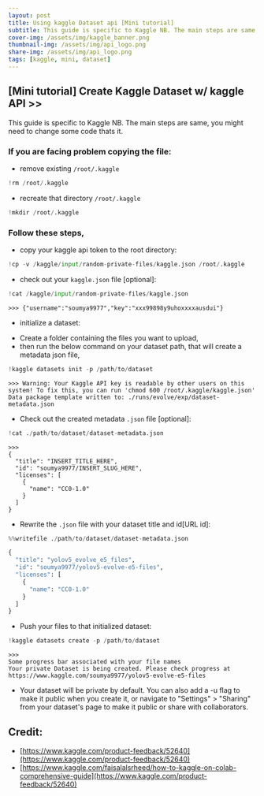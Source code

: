 ```yaml
---
layout: post
title: Using kaggle Dataset api [Mini tutorial]
subtitle: This guide is specific to Kaggle NB. The main steps are same, you might need to ...
cover-img: /assets/img/kaggle_banner.png
thumbnail-img: /assets/img/api_logo.png
share-img: /assets/img/api_logo.png
tags: [kaggle, mini, dataset]
---
```



## [Mini tutorial] Create Kaggle Dataset w/ kaggle API >>
This guide is specific to Kaggle NB. The main steps are same, you might need to change some code thats it. 

### If you are facing problem copying the file:
- remove existing `/root/.kaggle`
```python
!rm /root/.kaggle
```
- recreate that directory `/root/.kaggle`
```python
!mkdir /root/.kaggle
```

### Follow these steps,

- copy your kaggle api token to the root directory:
```python
!cp -v /kaggle/input/random-private-files/kaggle.json /root/.kaggle
```
- check out your `kaggle.json` file [optional]:
```python
!cat /kaggle/input/random-private-files/kaggle.json
```
```
>>> {"username":"soumya9977","key":"xxx99898y9uhoxxxxausdui"}
```
- initialize a dataset:
+ Create a folder containing the files you want to upload,
+ then run the below command on your dataset path, that will create a metadata json file,
```python
!kaggle datasets init -p /path/to/dataset
```
```
>>> Warning: Your Kaggle API key is readable by other users on this system! To fix this, you can run 'chmod 600 /root/.kaggle/kaggle.json'
Data package template written to: ./runs/evolve/exp/dataset-metadata.json
```
- Check out the created metadata `.json` file [optional]:
```python
!cat ./path/to/dataset/dataset-metadata.json
```
```
>>>
{
  "title": "INSERT_TITLE_HERE",
  "id": "soumya9977/INSERT_SLUG_HERE",
  "licenses": [
    {
      "name": "CC0-1.0"
    }
  ]
}
```

- Rewrite the `.json` file with your dataset title and id[URL id]:

```python
%%writefile ./path/to/dataset/dataset-metadata.json

{
  "title": "yolov5_evolve_e5_files",
  "id": "soumya9977/yolov5-evolve-e5-files",
  "licenses": [
    {
      "name": "CC0-1.0"
    }
  ]
}
```


- Push your files to that initialized dataset:

```python
!kaggle datasets create -p /path/to/dataset
```

```
>>> 
Some progress bar associated with your file names
Your private Dataset is being created. Please check progress at https://www.kaggle.com/soumya9977/yolov5-evolve-e5-files
```

- Your dataset will be private by default. You can also add a -u flag to make it public when you create it, or navigate to "Settings" > "Sharing" from your dataset's page to make it public or share with collaborators.


## Credit:
- [https://www.kaggle.com/product-feedback/52640](https://www.kaggle.com/product-feedback/52640)
- [https://www.kaggle.com/faisalalsrheed/how-to-kaggle-on-colab-comprehensive-guide](https://www.kaggle.com/product-feedback/52640)



